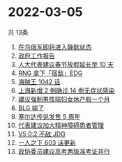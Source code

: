 # 2022-03-05
  共 13条

  <!-- BEGIN -->
  <!-- 最后更新时间:Sat Mar 05 2022 18:13:02 GMT+0000 (Coordinated Universal Time) -->
  1. [在乌俄军即将进入静默状态](https://www.zhihu.com/search?q=俄罗斯乌克兰)
1. [政府工作报告](https://www.zhihu.com/search?q=政府工作报告)
1. [人大代表建议春节放假延长至 10 天](https://www.zhihu.com/search?q=假期延长)
1. [RNG 拿下「宿敌」EDG](https://www.zhihu.com/search?q=rng)
1. [海贼王 1042 话](https://www.zhihu.com/search?q=海贼王)
1. [上海新增 2 例确诊 14 例无症状感染](https://www.zhihu.com/search?q=上海疫情)
1. [建议强制男性陪妇女休产假一个月](https://www.zhihu.com/search?q=男性产假)
1. [BLG 输了](https://www.zhihu.com/search?q=blg)
1. [塞尔达传说发售 5 周年](https://www.zhihu.com/search?q=塞尔达)
1. [代表建议加大精神障碍患者管理](https://www.zhihu.com/search?q=人大代表建议加大精神障碍患者管理)
1. [V5 0:2 不敌 JDG](https://www.zhihu.com/search?q=v5)
1. [一人之下 603 话更新](https://www.zhihu.com/search?q=一人之下)
1. [政协委员建议高考两版准考证并行](https://www.zhihu.com/search?q=高考纸版电子版准考证并行)
  <!-- END -->
  